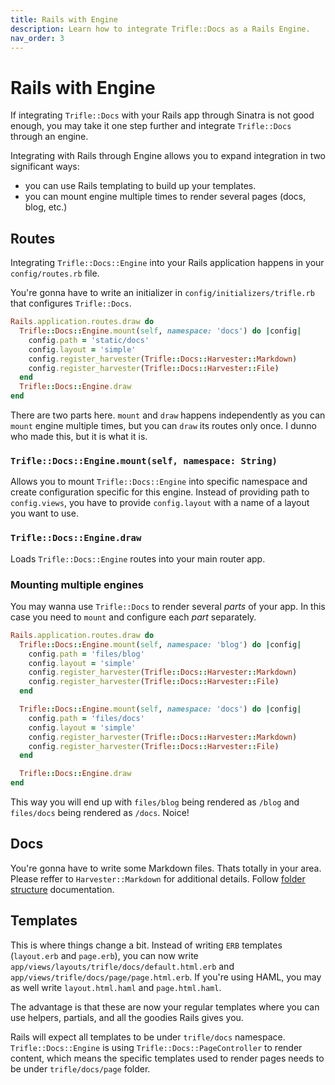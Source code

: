 ```yaml
---
title: Rails with Engine
description: Learn how to integrate Trifle::Docs as a Rails Engine.
nav_order: 3
---
```


# Rails with Engine

If integrating `Trifle::Docs` with your Rails app through Sinatra is not good enough, you may take it one step further and integrate `Trifle::Docs` through an engine.

Integrating with Rails through Engine allows you to expand integration in two significant ways:
- you can use Rails templating to build up your templates.
- you can mount engine multiple times to render several pages (docs, blog, etc.)

## Routes

Integrating `Trifle::Docs::Engine` into your Rails application happens in your `config/routes.rb` file.

You're gonna have to write an initializer in `config/initializers/trifle.rb` that configures `Trifle::Docs`.

```ruby
Rails.application.routes.draw do
  Trifle::Docs::Engine.mount(self, namespace: 'docs') do |config|
    config.path = 'static/docs'
    config.layout = 'simple'
    config.register_harvester(Trifle::Docs::Harvester::Markdown)
    config.register_harvester(Trifle::Docs::Harvester::File)
  end
  Trifle::Docs::Engine.draw
end
```

There are two parts here. `mount` and `draw` happens independently as you can `mount` engine multiple times, but you can `draw` its routes only once. I dunno who made this, but it is what it is.


### `Trifle::Docs::Engine.mount(self, namespace: String)`

Allows you to mount `Trifle::Docs::Engine` into specific namespace and create configuration specific for this engine. Instead of providing path to `config.views`, you have to provide `config.layout` with a name of a layout you want to use.

### `Trifle::Docs::Engine.draw`

Loads `Trifle::Docs::Engine` routes into your main router app.

### Mounting multiple engines

You may wanna use `Trifle::Docs` to render several _parts_ of your app. In this case you need to `mount` and configure each _part_ separately.

```ruby
Rails.application.routes.draw do
  Trifle::Docs::Engine.mount(self, namespace: 'blog') do |config|
    config.path = 'files/blog'
    config.layout = 'simple'
    config.register_harvester(Trifle::Docs::Harvester::Markdown)
    config.register_harvester(Trifle::Docs::Harvester::File)
  end

  Trifle::Docs::Engine.mount(self, namespace: 'docs') do |config|
    config.path = 'files/docs'
    config.layout = 'simple'
    config.register_harvester(Trifle::Docs::Harvester::Markdown)
    config.register_harvester(Trifle::Docs::Harvester::File)
  end

  Trifle::Docs::Engine.draw
end
```

This way you will end up with `files/blog` being rendered as `/blog` and `files/docs` being rendered as `/docs`. Noice!

## Docs

You're gonna have to write some Markdown files. Thats totally in your area. Please reffer to `Harvester::Markdown` for additional details. Follow [folder structure](/trifle-docs/folder_structure) documentation.

## Templates

This is where things change a bit. Instead of writing `ERB` templates (`layout.erb` and `page.erb`), you can now write `app/views/layouts/trifle/docs/default.html.erb` and `app/views/trifle/docs/page/page.html.erb`. If you're using HAML, you may as well write `layout.html.haml` and `page.html.haml`.

The advantage is that these are now your regular templates where you can use helpers, partials, and all the goodies Rails gives you.

Rails will expect all templates to be under `trifle/docs` namespace. `Trifle::Docs::Engine` is using `Trifle::Docs::PageController` to render content, which means the specific templates used to render pages needs to be under `trifle/docs/page` folder.
